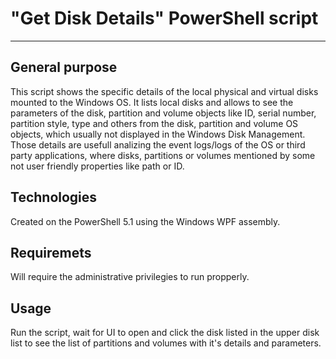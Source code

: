 # "Get Disk Details" PowerShell script
---

## General purpose 

This script shows the specific details of the local physical and virtual disks mounted to the Windows OS. It lists local disks and allows to see the parameters of the disk, partition and volume objects like ID, serial number, partition style, type and others from the disk, partition and volume OS objects, which usually not displayed in the Windows Disk Management. Those details are usefull analizing the event logs/logs of the OS or third party applications, where disks, partitions or volumes mentioned by some not user friendly properties like path or ID.

## Technologies

Created on the PowerShell 5.1 using the Windows WPF assembly.

## Requiremets

Will require the administrative privilegies to run propperly.

## Usage

Run the script, wait for UI to open and click the disk listed in the upper disk list to see the list of partitions and volumes with it's details and parameters.
